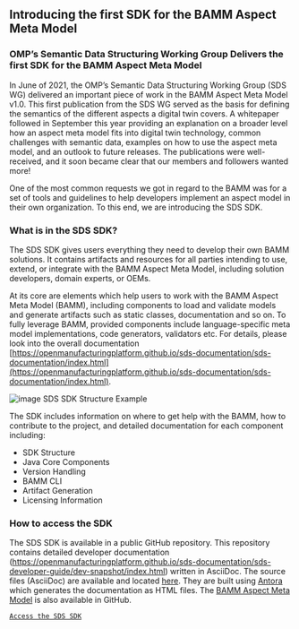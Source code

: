 ## Introducing the first SDK for the BAMM Aspect Meta Model
### OMP’s Semantic Data Structuring Working Group Delivers the first SDK for the BAMM Aspect Meta Model
In June of 2021, the OMP’s Semantic Data Structuring Working Group (SDS WG) delivered an important piece of work in the BAMM Aspect Meta Model v1.0. This first publication from the SDS WG  served as the basis for defining the semantics of the different aspects a digital twin covers. A whitepaper followed in September this year providing an explanation on a broader level how an aspect meta model fits into digital twin technology, common challenges with semantic data, examples on how to use the aspect meta model, and an outlook to future releases.  The publications were well-received, and it soon became clear that our members and followers wanted more!

One of the most common requests we got in regard to the BAMM was for a set of tools and guidelines to help developers implement an aspect model in their own organization.  To this end, we are introducing the SDS SDK.

### What is in the SDS SDK?
The SDS SDK gives users everything they need to develop their own BAMM solutions. It contains artifacts and resources for all parties intending to use, extend, or integrate with the BAMM Aspect Meta Model, including solution developers, domain experts, or OEMs.

At its core are elements which help users to work with the BAMM Aspect Meta Model (BAMM), including components to load and validate models and generate artifacts such as static classes, documentation and so on. To fully leverage BAMM, provided components include language-specific meta model implementations, code generators, validators etc. For details, please look into the overall documentation [https://openmanufacturingplatform.github.io/sds-documentation/sds-documentation/index.html](https://openmanufacturingplatform.github.io/sds-documentation/sds-documentation/index.html).

![image](https://user-images.githubusercontent.com/3258579/204353092-edefc3bb-7305-48a5-81c1-0e7081ba4d31.png)
 SDS SDK Structure Example
 

The SDK includes information on where to get help with the BAMM, how to contribute to the project, and detailed documentation for each component including:

* SDK Structure
* Java Core Components
* Version Handling
* BAMM CLI
* Artifact Generation
* Licensing Information

### How to access the SDK
The SDS SDK is available in a public GitHub repository. This repository contains detailed developer documentation (https://openmanufacturingplatform.github.io/sds-documentation/sds-developer-guide/dev-snapshot/index.html) written in AsciiDoc. The source files (AsciiDoc) are available and located [here](https://github.com/OpenManufacturingPlatform/sds-sdk/tree/main/documentation/developer-guide). They are built using [Antora](https://antora.org/) which generates the documentation as HTML files. The [BAMM Aspect Meta Model](https://openmanufacturingplatform.github.io/sds-bamm-aspect-meta-model/bamm-specification/v1.0.0/index.html) is also available in GitHub.

[`Access the SDS SDK`](https://github.com/OpenManufacturingPlatform/sds-sdk)
